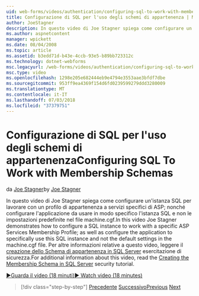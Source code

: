 ```yaml
---
uid: web-forms/videos/authentication/configuring-sql-to-work-with-membership-schemas
title: Configurazione di SQL per l'uso degli schemi di appartenenza | Microsoft Docs
author: JoeStagner
description: In questo video di Joe Stagner spiega come configurare un'istanza SQL per lavorare con un profilo di appartenenza a servizi specifici di ASP; nonché configurare UT...
ms.author: aspnetcontent
manager: wpickett
ms.date: 08/04/2008
ms.topic: article
ms.assetid: b3edd71d-b43e-4ccb-93e5-b89bb723312c
ms.technology: dotnet-webforms
msc.legacyurl: /web-forms/videos/authentication/configuring-sql-to-work-with-membership-schemas
msc.type: video
ms.openlocfilehash: 1298e205e682444eb9e4794e3553aae3bfdf7dbe
ms.sourcegitcommit: 953ff9ea4369f154d6fd0239599279ddd3280009
ms.translationtype: MT
ms.contentlocale: it-IT
ms.lasthandoff: 07/03/2018
ms.locfileid: "37379751"
---
```

<a name="configuring-sql-to-work-with-membership-schemas"></a><span data-ttu-id="c9fcd-103">Configurazione di SQL per l'uso degli schemi di appartenenza</span><span class="sxs-lookup"><span data-stu-id="c9fcd-103">Configuring SQL To Work with Membership Schemas</span></span>
====================
<span data-ttu-id="c9fcd-104">da [Joe Stagner](https://github.com/JoeStagner)</span><span class="sxs-lookup"><span data-stu-id="c9fcd-104">by [Joe Stagner](https://github.com/JoeStagner)</span></span>

<span data-ttu-id="c9fcd-105">In questo video di Joe Stagner spiega come configurare un'istanza SQL per lavorare con un profilo di appartenenza a servizi specifici di ASP; nonché configurare l'applicazione da usare in modo specifico l'istanza SQL e non le impostazioni predefinite nel file machine.cgf.</span><span class="sxs-lookup"><span data-stu-id="c9fcd-105">In this video Joe Stagner demonstrates how to configure a SQL instance to work with a specific ASP Services Membership Profile; as well as configure the application to specifically use this SQL instance and not the default settings in the machine.cgf file.</span></span> <span data-ttu-id="c9fcd-106">Per altre informazioni relative a questo video, leggere il [creazione dello Schema di appartenenza in SQL Server](../../overview/older-versions-security/membership/creating-the-membership-schema-in-sql-server-vb.md) esercitazione di sicurezza.</span><span class="sxs-lookup"><span data-stu-id="c9fcd-106">For additional information about this video, read the [Creating the Membership Schema in SQL Server](../../overview/older-versions-security/membership/creating-the-membership-schema-in-sql-server-vb.md) security tutorial.</span></span>

[<span data-ttu-id="c9fcd-107">&#9654;Guarda il video (18 minuti)</span><span class="sxs-lookup"><span data-stu-id="c9fcd-107">&#9654; Watch video (18 minutes)</span></span>](https://channel9.msdn.com/Blogs/ASP-NET-Site-Videos/configuring-sql-to-work-with-membership-schemas)

> [!div class="step-by-step"]
> <span data-ttu-id="c9fcd-108">[Precedente](understanding-aspnet-memberships.md)
> [Successivo](changing-membership-settings-in-the-default-membership-schema.md)</span><span class="sxs-lookup"><span data-stu-id="c9fcd-108">[Previous](understanding-aspnet-memberships.md)
[Next](changing-membership-settings-in-the-default-membership-schema.md)</span></span>
